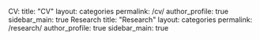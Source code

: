 CV:
  title: "CV"
  layout: categories
  permalink: /cv/
  author_profile: true
  sidebar_main: true
Research
  title: "Research"
  layout: categories
  permalink: /research/
  author_profile: true
  sidebar_main: true
